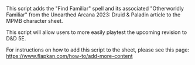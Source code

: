 This script adds the "Find Familiar" spell and its associated "Otherworldly Familiar" from the Unearthed Arcana 2023: Druid & Paladin article to the MPMB character sheet.

This script will allow users to more easily playtest the upcoming revision to D&D 5E.

For instructions on how to add this script to the sheet, please see this page: https://www.flapkan.com/how-to/add-more-content
